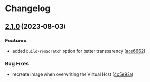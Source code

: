 # Changelog

## [2.1.0](https://github.com/wellwelwel/svps/compare/v2.0.0...v2.1.0) (2023-08-03)

### Features

- added `buildFromScratch` option for better transparency ([ace6662](https://github.com/wellwelwel/svps/commit/ace6662325544bfd5fb0ba79a8d515bf546d35c6))

### Bug Fixes

- recreate image when overwriting the Virtual Host ([4c5e92a](https://github.com/wellwelwel/svps/commit/4c5e92a5190f09769526da1355645cbf663b73cf))
